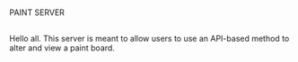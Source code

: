 #
PAINT SERVER
##
Hello all. This server is meant to allow users to use an API-based method to alter and view a paint board.
